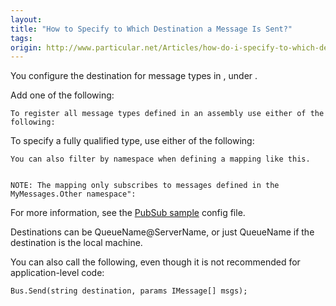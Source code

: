 ```yaml
---
layout:
title: "How to Specify to Which Destination a Message Is Sent?"
tags: 
origin: http://www.particular.net/Articles/how-do-i-specify-to-which-destination-a-message-will-be-sent
---
```

You configure the destination for message types in <unicastbusconfig>, under <messageendpointmappings>.

Add one of the following:

    To register all message types defined in an assembly use either of the following:

To specify a fully qualified type, use either of the following:



    You can also filter by namespace when defining a mapping like this. 


    NOTE: The mapping only subscribes to messages defined in the MyMessages.Other namespace":

For more information, see the [PubSub sample](https://github.com/NServiceBus/NServiceBus/tree/master/Samples/PubSub) config file.

Destinations can be QueueName@ServerName, or just QueueName if the destination is the local machine.

You can also call the following, even though it is not recommended for application-level code:

    Bus.Send(string destination, params IMessage[] msgs);


